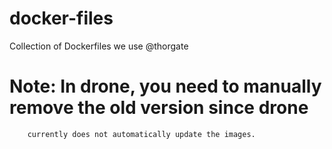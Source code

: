 # docker-files

Collection of Dockerfiles we use @thorgate


# Note: In drone, you need to manually remove the old version since drone
        currently does not automatically update the images.

